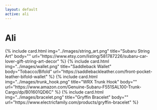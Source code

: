 ```yaml
---
layout: default
active: ali
---
```


<h1 class="mb-3 mt-2 text-center">Ali</h1>
<div class="container">
    <div class="row">
        {% include card.html
            img="../images/string_art.png"
            title="Subaru String Art"
            body=""
            url="https://www.etsy.com/listing/581787226/subaru-car-lover-gift-string-art-decor"
        %}
        {% include card.html
            img="../images/wallet.png"
            title="Saddleback Wallet"
            body="Tobacco/Bifold"
            url="https://saddlebackleather.com/front-pocket-leather-bifold-wallet"
        %}
        {% include card.html
            img="../images/trunk_hook.png"
            title="WRX Trunk Hook"
            body=""
            url="https://www.amazon.com/Genuine-Subaru-F551SAL100-Trunk-Cargo/dp/B01601QD6C"
        %}
        {% include card.html
            img="../images/bracelet.png"
            title="Gryffin Bracelet"
            body=""
            url="https://www.electricfamily.com/products/gryffin-bracelet"
        %}
    </div>
</div>